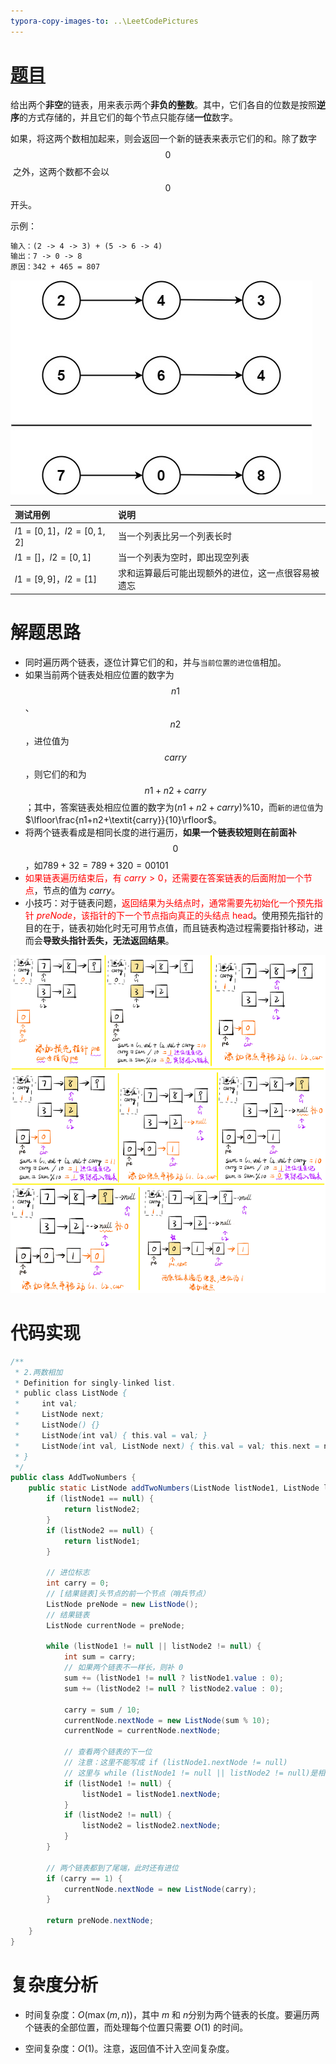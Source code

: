 ```yaml
---
typora-copy-images-to: ..\LeetCodePictures
---
```


# [题目](https://leetcode-cn.com/problems/add-two-numbers/)

给出两个**非空**的链表，用来表示两个**非负的整数**。其中，它们各自的位数是按照**逆序**的方式存储的，并且它们的每个节点只能存储**一位**数字。

如果，将这两个数相加起来，则会返回一个新的链表来表示它们的和。除了数字 $$0$$​ 之外，这两个数都不会以 $$0$$ ​开头。



示例：

```markdown
输入：(2 -> 4 -> 3) + (5 -> 6 -> 4)
输出：7 -> 0 -> 8
原因：342 + 465 = 807
```

![2.addtwonumber](../LeetCodePictures/2.addtwonumber.jpg)

| 测试用例               | 说明                                               |
| :--------------------- | :------------------------------------------------- |
| $l1=[0,1]，l2=[0,1,2]$ | 当一个列表比另一个列表长时                         |
| $l1=[]，l2=[0,1]$      | 当一个列表为空时，即出现空列表                     |
| $l1=[9,9]，l2=[1]$     | 求和运算最后可能出现额外的进位，这一点很容易被遗忘 |



# 解题思路

- 同时遍历两个链表，逐位计算它们的和，并与`当前位置的进位值`相加。
- 如果当前两个链表处相应位置的数字为 $$n1$$​​、$$n2$$​​，进位值为 $$\textit{carry}$$​​，则它们的和为 $$n1+n2+\textit{carry}$$​​；其中，答案链表处相应位置的数字为$(n1+n2+\textit{carry}) \% 10$，而`新的进位值`为$\lfloor\frac{n1+n2+\textit{carry}}{10}\rfloor$​​​。
- 将两个链表看成是相同长度的进行遍历，**如果一个链表较短则在前面补** $$0$$​​​，如$789 + 32 = 789 + 320 = 00101$​
- <font color=red>如果链表遍历结束后，有 $\textit{carry} > 0$​​，还需要在答案链表的后面附加一个节点</font>，节点的值为 $\textit{carry}$。
- 小技巧：对于链表问题，<font color=red>返回结果为头结点时，通常需要先初始化一个预先指针 $preNode$，该指针的下一个节点指向真正的头结点 head</font>。使用预先指针的目的在于，链表初始化时无可用节点值，而且链表构造过程需要指针移动，进而会**导致头指针丢失，无法返回结果**。

![2预先指针](../LeetCodePictures/2.预先指针.png)



# 代码实现

```java
/**
 * 2.两数相加
 * Definition for singly-linked list.
 * public class ListNode {
 *     int val;
 *     ListNode next;
 *     ListNode() {}
 *     ListNode(int val) { this.val = val; }
 *     ListNode(int val, ListNode next) { this.val = val; this.next = next; }
 * }
 */
public class AddTwoNumbers {
    public static ListNode addTwoNumbers(ListNode listNode1, ListNode listNode2) {
        if (listNode1 == null) {
            return listNode2;
        }
        if (listNode2 == null) {
            return listNode1;
        }
        
        // 进位标志
        int carry = 0;
        // [结果链表]头节点的前一个节点（哨兵节点）
        ListNode preNode = new ListNode();
        // 结果链表
        ListNode currentNode = preNode;

        while (listNode1 != null || listNode2 != null) {
            int sum = carry;
            // 如果两个链表不一样长，则补 0
            sum += (listNode1 != null ? listNode1.value : 0);
            sum += (listNode2 != null ? listNode2.value : 0);

            carry = sum / 10;
            currentNode.nextNode = new ListNode(sum % 10);
            currentNode = currentNode.nextNode;

            // 查看两个链表的下一位
            // 注意：这里不能写成 if (listNode1.nextNode != null)
            // 这里与 while (listNode1 != null || listNode2 != null)是相呼应的
            if (listNode1 != null) {
                listNode1 = listNode1.nextNode;
            }
            if (listNode2 != null) {
                listNode2 = listNode2.nextNode;
            }
        }

        // 两个链表都到了尾端，此时还有进位
        if (carry == 1) {
            currentNode.nextNode = new ListNode(carry);
        }

        return preNode.nextNode;
    }
}
```



# 复杂度分析

- 时间复杂度：$O(\max(m,n))$​​​，其中 $m$​​​ 和 $n$​​​ 分别为两个链表的长度。要遍历两个链表的全部位置，而处理每个位置只需要 $O(1)$​​​ 的时间。

- 空间复杂度：$O(1)$。注意，返回值不计入空间复杂度。





